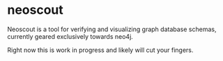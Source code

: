 neoscout
========

Neoscout is a tool for verifying and visualizing graph database schemas, currently
geared exclusively towards neo4j.

Right now this is work in progress and likely will cut your fingers.




